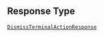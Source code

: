 ## Response Type

[`DismissTerminalActionResponse`](../../doc/models/dismiss-terminal-action-response.md)
